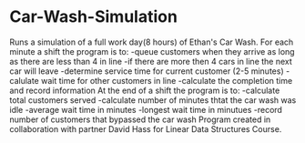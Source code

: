 # Car-Wash-Simulation
Runs a simulation of a full work day(8 hours) of Ethan's Car Wash.
For each minute a shift the program is to:
  -queue customers when they arrive as long as there are less than 4 in line
  -if there are more then 4 cars in line the next car will leave
  -determine service time for current customer (2-5 minutes)
  -calulate wait time for other customers in line
  -calculate the completion time and record information
At the end of a shift the program is to:
  -calculate total customers served
  -calculate number of minutes thtat the car wash was idle
  -average wait time in minutes
  -longest wait time in minutues
  -record number of customers that bypassed the car wash
Program created in collaboration with partner David Hass for Linear Data Structures Course.
